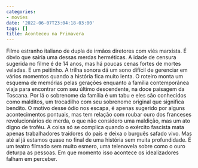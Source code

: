 ```yaml
---
categories:
- movies
date: '2022-06-07T23:04:18-03:00'
tags: []
title: Aconteceu na Primavera
---
```


Filme estranho italiano de dupla de irmãos diretores com viés marxista. É óbvio que sairia uma dessas merdas herméticas. A idade de censura sugerida no filme é de 14 anos, mas há poucas cenas fortes de mortes veladas. E um peitinho. A trilha sonora dá um sono difícil de gerenciar em vários momentos quando a história fica muito lenta. O roteiro monta um esquema de memórias pelas gerações enquanto a família contemporânea viaja para encontrar com seu último descendente, na doce paisagem da Toscana. Por lá o sobrenome da família é um tabu e eles são conhecidos como malditos, um trocadilho com seu sobrenome original que significa bendito. O motivo desse ódio nos escapa, é apenas sugerido por alguns acontecimentos pontuais, mas tem relação com roubar ouro dos franceses revolucionários de merda, o que não considero uma maldição, mas um ato digno de troféu. A coisa só se complica quando o exército fascista mata apenas trabalhadores traidores do país e deixa o burguês safado vivo. Mas até aí já estamos quase no final de uma história sem muita profundidade. É um teatro filmado sem muito esmero, uma telenovela sobre como o ouro deturpa as pessoas. Em que momento isso acontece os idealizadores falham em perceber.